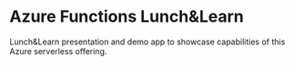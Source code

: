 # Azure Functions Lunch&Learn

Lunch&Learn presentation and demo app to showcase capabilities of this Azure serverless offering.

